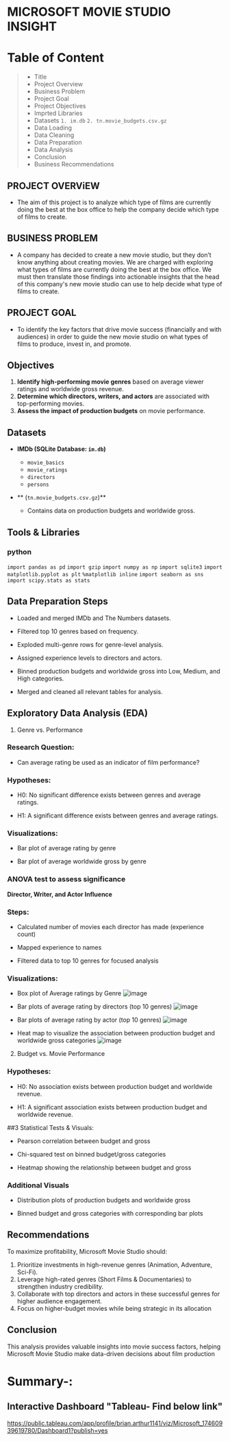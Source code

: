 # MICROSOFT MOVIE STUDIO INSIGHT
# Table of Content
>* Title
>* Project Overview
>* Business Problem
>* Project Goal
>* Project Objectives
>* Imprted Libraries
>* Datasets 
`1. im.db`
`2. tn.movie_budgets.csv.gz`
>* Data Loading
>* Data Cleaning
>* Data Preparation
>* Data Analysis
>* Conclusion
>* Business Recommendations


## PROJECT OVERViEW
- The aim of this project is to analyze which type of films are currently doing the best at the box office to help the company decide which type of films to create.

## BUSINESS PROBLEM
- A company has decided to create a new movie studio, but they don’t know anything about creating movies. We are charged with exploring what types of films are currently doing the best at the box office. We must then translate those findings into actionable insights that the head of this company's new movie studio can use to help decide what type of films to create.

## PROJECT GOAL

- To identify the key factors that drive movie success (financially and with audiences) in order to guide the new movie studio on what types of films to produce, invest in, and promote.

##  Objectives

1. **Identify high-performing movie genres** based on average viewer ratings and worldwide gross revenue.
2. **Determine which directors, writers, and actors** are associated with top-performing movies.
3. **Assess the impact of production budgets** on movie performance.

##  Datasets

- **IMDb (SQLite Database: `im.db`)**
  - `movie_basics`
  - `movie_ratings`
  - `directors`
  - `persons`

- ** (`tn.movie_budgets.csv.gz`)**
  - Contains data on production budgets and worldwide gross.

## Tools & Libraries
### python
`import pandas as pd`
`import gzip`
`import numpy as np`
`import sqlite3`
`import matplotlib.pyplot as plt`
`%matplotlib inline`
`import seaborn as sns`
`import scipy.stats as stats`

## Data Preparation Steps
- Loaded and merged IMDb and The Numbers datasets.

- Filtered top 10 genres based on frequency.

- Exploded multi-genre rows for genre-level analysis.

- Assigned experience levels to directors and actors.

- Binned production budgets and worldwide gross into Low, Medium, and High categories.

- Merged and cleaned all relevant tables for analysis.

## Exploratory Data Analysis (EDA)
1. Genre vs. Performance
### Research Question:
- Can average rating be used as an indicator of film performance?

### Hypotheses:

- H0: No significant difference exists between genres and average ratings.

- H1: A significant difference exists between genres and average ratings.

### Visualizations:

- Bar plot of average rating by genre

- Bar plot of average worldwide gross by genre

### ANOVA test to assess significance

 **Director, Writer, and Actor Influence**
### Steps:

- Calculated number of movies each director has made (experience count)

- Mapped experience to names

- Filtered data to top 10 genres for focused analysis

### Visualizations:
- Box plot of Average ratings by Genre
  ![image](https://github.com/user-attachments/assets/13fcb1af-dd55-474e-89a7-9508307dc9fe)

- Bar plots of average rating by directors (top 10 genres)
  ![image](https://github.com/user-attachments/assets/019824e6-8aa4-4d6c-8cfc-dd1aae45c85e)


- Bar plots of average rating by actor (top 10 genres)
![image](https://github.com/user-attachments/assets/6cafd797-f31b-4af7-9127-6d25f435b027)

  

- Heat map to visualize the association between production budget and worldwide gross categories
  ![image](https://github.com/user-attachments/assets/2493d452-b8a3-457a-be8f-b96c57485575)


2. Budget vs. Movie Performance
### Hypotheses:

- H0: No association exists between production budget and worldwide revenue.

- H1: A significant association exists between production budget and worldwide revenue.

##3 Statistical Tests & Visuals:

- Pearson correlation between budget and gross

- Chi-squared test on binned budget/gross categories

- Heatmap showing the relationship between budget and gross


### Additional Visuals
- Distribution plots of production budgets and worldwide gross

- Binned budget and gross categories with corresponding bar plots

## Recommendations
To maximize profitability, Microsoft Movie Studio should:  
1. Prioritize investments in high-revenue genres (Animation, Adventure, Sci-Fi).
2. Leverage high-rated genres (Short Films & Documentaries) to strengthen industry credibility.
3. Collaborate with top directors and actors in these successful genres for higher audience engagement.
4. Focus on higher-budget movies while being strategic in its allocation

## Conclusion
This analysis provides valuable insights into movie success factors, helping Microsoft Movie Studio make data-driven decisions about film production

# Summary-:
## Interactive Dashboard "Tableau- Find below link"
https://public.tableau.com/app/profile/brian.arthur1141/viz/Microsoft_17460939619780/Dashboard1?publish=yes
